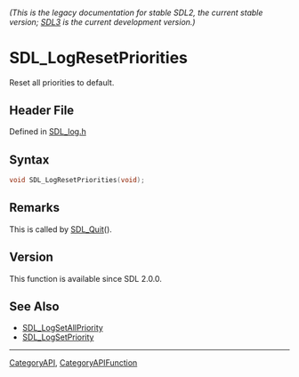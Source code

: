 ###### (This is the legacy documentation for stable SDL2, the current stable version; [SDL3](https://wiki.libsdl.org/SDL3/) is the current development version.)
# SDL_LogResetPriorities

Reset all priorities to default.

## Header File

Defined in [SDL_log.h](https://github.com/libsdl-org/SDL/blob/SDL2/include/SDL_log.h)

## Syntax

```c
void SDL_LogResetPriorities(void);

```

## Remarks

This is called by [SDL_Quit](SDL_Quit)().

## Version

This function is available since SDL 2.0.0.

## See Also

- [SDL_LogSetAllPriority](SDL_LogSetAllPriority)
- [SDL_LogSetPriority](SDL_LogSetPriority)

----
[CategoryAPI](CategoryAPI), [CategoryAPIFunction](CategoryAPIFunction)

